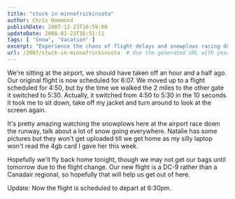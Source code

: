 ```yaml
---
title: "stuck in minnafrickinsota"
author: Chris Hammond
publishDate: 2007-12-23T16:59:00
updateDate: 2008-01-23T16:51:11
tags: [ 'Snow', 'Vacation' ]
excerpt: "Experience the chaos of flight delays and snowplows racing down the runway in this thrilling travel adventure at the airport. Flight rescheduled for 6:30pm."
url: /2007/stuck-in-minnafrickinsota  # Use the generated URL with year
---
```

<P>We're sitting at the airport, we should have taken off an hour and a half ago. Our original flight is now scheduled for 6:07. We moved up to a flight scheduled for 4:50, but by the time we walked the 2 miles to the other gate it switched to 5:30. Actually, it switched from 4:50 to 5:30 in the 10 seconds it took me to sit down, take off my jacket and turn around to look at the screen again.</P> <P>It's pretty amazing watching the snowplows here at the airport race down the runway, talk about a lot of snow going everywhere. Natalie has some pictures but they won't get uploaded till we get home as my silly laptop won't read the 4gb card I gave her this week.</P> <P>Hopefully we'll fly back home tonight, though we may not get our bags until tomorrow due to the flight change. Our new flight is a DC-9 rather than a Canadair regional, so hopefully that will help us get out of here.</P> <P>Update: Now the flight is scheduled to depart at 6:30pm.</P>


